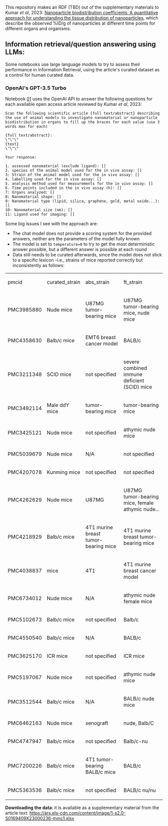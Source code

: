 This repository makes an RDF (TBD) out of the supplementary materials to  Kumar _et al_, 2023: [Nanoparticle biodistribution coefficients: A quantitative approach for understanding the tissue distribution of nanoparticles](https://doi.org/10.1016/j.addr.2023.114708), which describe the observed %ID/g of nanoparticles at different time points for different organs and organisms.

## Information retrieval/question answering using LLMs:

Some notebooks use large language models to try to assess their performance in Information Retrieval, using the article's curated dataset as a control for human curated data.

### OpenAI's GPT-3.5 Turbo

Notebook [01]('01_nanodistribution-openai-qa.ipynb) uses the OpenAI API to answer the following questions for each available open access article reviewed by  Kumar _et al_, 2023:

```
Scan the following scientific article {full text/abstract} describing the use of animal models to investigate nanomaterial or nanoparticle biodistribution in organs to fill up the braces for each value (use 3 words max for each)

{full text/abstract}:
\"\"\"
{text}
\"\"\"

Your response:

1. assessed nanomaterial (exclude ligand): []
2. species of the animal model used for the in vivo assay: []
3: Strain of the animal model used for the in vivo assay: []
4. labelling used for the in vivo assay: []
5. analysis method used for measurements for the in vivo assay: []
6. Time points included in the in vivo assay (h): []
7: Organs analyzed: []
8: Nanomaterial shape: []
9: Nanomaterial type (lipid, silica, graphene, gold, metal oxide...): []
10: Nanomaterial size (nm): []
11: Ligand used for imaging: []
```

Some big issues I see with the approach are:
- The chat model does not provide a scoring system for the provided answers, neither are the parameters of the model fully known
- The model is set to `temperature=0` to try to get the most deterministic answer possible, but a different answer is possible at each round
- Data still needs to be curated afterwards, since the model does not stick to a specific lexicon -i.e., strains of mice reported correctly but inconsistently as follows:

<table>
	<tbody>
		<tr>
			<td><p>pmcid</p>
			</td>
			<td><p>curated_strain</p>
			</td>
			<td><p>abs_strain</p>
			</td>
			<td><p>ft_strain</p>
			</td>
		</tr>
		<tr>
			<td><p>PMC3985880</p>
			</td>
			<td><p>Nude mice</p>
			</td>
			<td><p>U87MG tumor-bearing mice</p>
			</td>
			<td><p>U87MG tumor-bearing mice, nude mice</p>
			</td>
		</tr>
		<tr>
			<td><p>PMC4358630</p>
			</td>
			<td><p>Balb/c mice</p>
			</td>
			<td><p>EMT6 breast cancer model</p>
			</td>
			<td><p>BALB/c</p>
			</td>
		</tr>
		<tr>
			<td><p>PMC3211348</p>
			</td>
			<td><p>SCID mice</p>
			</td>
			<td><p>not specified</p>
			</td>
			<td><p>severe combined immune deficient (SCID) mice</p>
			</td>
		</tr>
		<tr>
			<td><p>PMC3492114</p>
			</td>
			<td><p>Male ddY mice</p>
			</td>
			<td><p>tumor-bearing mice</p>
			</td>
			<td><p>tumor-bearing mice</p>
			</td>
		</tr>
		<tr>
			<td><p>PMC3425121</p>
			</td>
			<td><p>Nude mice</p>
			</td>
			<td><p>not specified</p>
			</td>
			<td><p>athymic nude mice</p>
			</td>
		</tr>
		<tr>
			<td><p>PMC5039679</p>
			</td>
			<td><p>Nude mice</p>
			</td>
			<td><p>N/A</p>
			</td>
			<td><p>not specified</p>
			</td>
		</tr>
		<tr>
			<td><p>PMC4207078</p>
			</td>
			<td><p>Kunming mice</p>
			</td>
			<td><p>not specified</p>
			</td>
			<td><p>not specified</p>
			</td>
		</tr>
		<tr>
			<td><p>PMC4262629</p>
			</td>
			<td><p>Nude mice</p>
			</td>
			<td><p>U87MG</p>
			</td>
			<td><p>U87MG tumor-bearing mice, female athymic nude...</p>
			</td>
		</tr>
		<tr>
			<td><p>PMC4218929</p>
			</td>
			<td><p>Balb/c mice</p>
			</td>
			<td><p>4T1 murine breast tumor-bearing mice</p>
			</td>
			<td><p>4T1 murine breast tumor-bearing mice</p>
			</td>
		</tr>
		<tr>
			<td><p>PMC4038837</p>
			</td>
			<td><p>mice</p>
			</td>
			<td><p>4T1</p>
			</td>
			<td><p>4T1 murine breast cancer model</p>
			</td>
		</tr>
		<tr>
			<td><p>PMC6734012</p>
			</td>
			<td><p>Nude mice</p>
			</td>
			<td><p>N/A</p>
			</td>
			<td><p>athymic nude female mice</p>
			</td>
		</tr>
		<tr>
			<td><p>PMC5102673</p>
			</td>
			<td><p>Balb/c mice</p>
			</td>
			<td><p>not specified</p>
			</td>
			<td><p>Balb/c</p>
			</td>
		</tr>
		<tr>
			<td><p>PMC4550540</p>
			</td>
			<td><p>Balb/c mice</p>
			</td>
			<td><p>N/A</p>
			</td>
			<td><p>BALB/c</p>
			</td>
		</tr>
		<tr>
			<td><p>PMC3625170</p>
			</td>
			<td><p>ICR mice</p>
			</td>
			<td><p>not specified</p>
			</td>
			<td><p>ICR mice</p>
			</td>
		</tr>
		<tr>
			<td><p>PMC5197067</p>
			</td>
			<td><p>Nude mice</p>
			</td>
			<td><p>not specified</p>
			</td>
			<td><p>athymic nude mice</p>
			</td>
		</tr>
		<tr>
			<td><p>PMC3512544</p>
			</td>
			<td><p>Balb/c mice</p>
			</td>
			<td><p>N/A</p>
			</td>
			<td><p>BALB/c nude mice</p>
			</td>
		</tr>
		<tr>
			<td><p>PMC6462163</p>
			</td>
			<td><p>Nude mice</p>
			</td>
			<td><p>xenograft</p>
			</td>
			<td><p>nude, Balb/C</p>
			</td>
		</tr>
		<tr>
			<td><p>PMC4747947</p>
			</td>
			<td><p>Balb/c mice</p>
			</td>
			<td><p>not specified</p>
			</td>
			<td><p>Balb/c-nu</p>
			</td>
		</tr>
		<tr>
			<td><p>PMC7200226</p>
			</td>
			<td><p>Balb/c mice</p>
			</td>
			<td><p>4T1 tumor-bearing BALB/c mice</p>
			</td>
			<td><p>BALB/c</p>
			</td>
		</tr>
		<tr>
			<td><p>PMC5363536</p>
			</td>
			<td><p>Balb/c mice</p>
			</td>
			<td><p>not specified</p>
			</td>
			<td><p>BALB/c nu/nu</p>
			</td>
		</tr>
	</tbody>
</table>




**Downloading the data**: it is available as a supplementary material from the article text: https://ars.els-cdn.com/content/image/1-s2.0-S0169409X23000236-mmc1.xlsx
